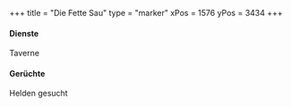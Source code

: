 +++
title = "Die Fette Sau"
type = "marker"
xPos = 1576
yPos = 3434
+++
#### Dienste
Taverne  
  
#### Gerüchte  
Helden gesucht
